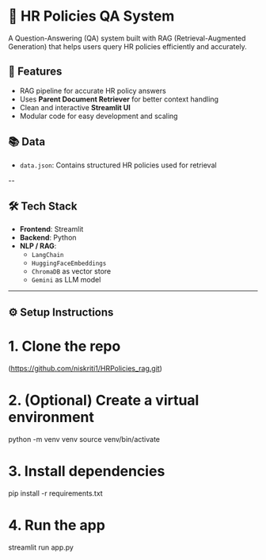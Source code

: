 # 🧠 HR Policies QA System

A Question-Answering (QA) system built with RAG (Retrieval-Augmented Generation) that helps users query HR policies efficiently and accurately.

## 📌 Features

- RAG pipeline for accurate HR policy answers
- Uses **Parent Document Retriever** for better context handling
- Clean and interactive **Streamlit UI**
- Modular code for easy development and scaling

## 📚 Data

- `data.json`: Contains structured HR policies used for retrieval

--

## 🛠️ Tech Stack

- **Frontend**: Streamlit
- **Backend**: Python
- **NLP / RAG**:
  - `LangChain`
  - `HuggingFaceEmbeddings`
  - `ChromaDB` as vector store
  - `Gemini` as LLM model

---

## ⚙️ Setup Instructions

# 1. Clone the repo

(https://github.com/niskriti1/HRPolicies_rag.git)

# 2. (Optional) Create a virtual environment

python -m venv venv
source venv/bin/activate

# 3. Install dependencies

pip install -r requirements.txt

# 4. Run the app

streamlit run app.py
